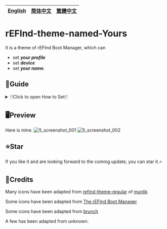 [English](https://github.com/1457384613gh/rEFInd-theme-named-Yours) | [简体中文](https://github.com/1457384613gh/rEFInd-theme-named-Yours/blob/main/%E8%87%AA%E8%BF%B0%E6%96%87%E4%BB%B6.md) | [繁體中文](https://github.com/1457384613gh/rEFInd-theme-named-Yours/blob/main/%E7%B9%81%E4%BD%93%E4%B8%AD%E6%96%87.md)
|---|---|---|

# rEFInd-theme-named-Yours
It is a theme of rEFInd Boot Manager, which can
- set ___your profile___
- set ___device___
- set ___your name___.

## 🧭Guide
<details>
  <summary>🖱️Click to open How to Set🖱️</summary>
  
  ### Note!
  - #If you have **ChromeOS on BrunchFramework**, you shall read this.
  <details>
    <summary>🖱️THIS🖱️</summary>
    
# How to load Chrome OS by using Brunch.
- Find `#name#.img.grub.txt`
- Open it and copy.

![image](https://user-images.githubusercontent.com/69227436/168550855-2ec72ae0-7dcc-4421-b29f-4951989c94fe.png)

- Find `/EFI/brunch/menuentry.cfg` from your download.

![image](https://user-images.githubusercontent.com/69227436/168551825-bbdb9b11-0ddf-4b3e-93b3-726f91a5dc55.png)

- Open it and paste there.

![image](https://user-images.githubusercontent.com/69227436/168553154-bb4cb0fb-728f-4301-8e12-8b1527325ec6.png)

And then it can load Chrome OS by using Brunch.

![image](https://user-images.githubusercontent.com/69227436/168552782-273550f9-43a3-4f6d-9638-5dd5025cd9e3.png)

![image](https://user-images.githubusercontent.com/69227436/168554286-8e7991c2-3892-4b7b-80b3-95756e2580da.png)
  </details>
  
  - #If you have **OpenCore**, you shall set `LauncherOption=System`.
  - #If you have **Bliss OS**, `/EFI/android` should be renamed `/EFI/blissos` .
  - #If you have **prime os**, `/EFI/android` should be renamed `/EFI/prime` .
  - #If you have **Phoenix OS Darkmatter**, `/EFI/android` should be renamed `/EFI/darkmatter` .
  - #If you have **Ventoy**, `VTOY: /EFI/BOOT` should be renamed `VTOY: /EFI/VENTOY` .
  - #如果你的U盘里有微PE工具箱，`U盘：/EFI/BOOT` 应该被重命名为 `U盘：/EFI/WEPE` 。
  
  ### Download the last with `.vhdx` or `.zip`
  1. Download the last from [Releases](https://github.com/1457384613gh/rEFInd-theme-named-Yours/releases).
  <details>
    <summary>🖱️As for `.vhdx`🖱️</summary>
    
- `.vhdx` can be used by hyper-V; You can preview by hyper-V.
- You can mount `.vhdx` by Windows 10+ for editing and copying.
- The resolution is 1024×768.
![image](https://user-images.githubusercontent.com/69227436/166185140-c74909ee-31b5-4dd4-9716-13b1073a9504.png)
  </details>
  <details>
    <summary>🖱️As for `.zip`🖱️</summary>
    
    - `.zip` is so easy to use.
    - The resolution is 1920×1080.
  </details>
  
  ### Set Resolution and Choose Mouse or Touch
  #1.5 Mount `.vhdx`
  #1.5 Unpack `.zip`
  2. Edit `\EFI\refind\themes\Yours\theme.conf`
  
  #2. (Edit `\EFI\boot\themes\Yours\theme.conf` for old devices)
  - to select your resolution
  - to decide mouse or touch
  
  ![image](https://user-images.githubusercontent.com/69227436/164884137-91064754-2100-4f7b-8fa7-57a37b833164.png)
  
  ### Edit Banner to Set Your Profile, Device and Your Name
  - You can edit banner by using Microsoft Office 2021+
  - You can edit banner by using Adobe Photoshop
  <details>
    <summary>🖱️For Microsoft Office 2021+🖱️</summary>
    
    3. Open `\EFI\refind\themes\Yours\banners\$resolution\BannerEditor.pptx` by using Microsoft Office 2021+
    
    #3. (Open `\EFI\boot\themes\Yours\banners\$resolution\BannerEditor.pptx` by using Microsoft Office 2021+ for old devices)
    
    ![image](https://user-images.githubusercontent.com/69227436/164608436-e3b76607-7b73-4016-be0b-ec3c23ae9012.png)
    - to set your profile
    - to set device 
    - to set your name.
    
    ![image](https://user-images.githubusercontent.com/69227436/164615647-597163f7-4021-4ae5-922f-7fef1ce521bb.png)
    4. Export as png to overwrite BannerEditor.png
    
    ![image](https://user-images.githubusercontent.com/69227436/164616497-d3ca3e4a-f231-4fc2-99ac-587a32c09453.png)
  </details>
  <details>
    <summary>🖱️For Adobe Photoshop🖱️</summary>
    
    - #(Also, you can use [online PS](https://ps.gaoding.com/#/))
    3. Open `\EFI\refind\themes\Yours\banners\$resolution\BannerEditor.psd` by using Adobe Photoshop
    
    #3. (Open `\EFI\boot\themes\Yours\banners\$resolution\BannerEditor.psd` by using Adobe Photoshop for old devices)
    
    - to set your profile
    - to set device 
    - to set your name
    
    ![image](https://user-images.githubusercontent.com/69227436/164608548-03b00cf6-4c88-489e-878a-aec8f328f1ce.png)
    4. Export as png to overwrite BannerEditor.png
  </details>
  <details>
    <summary>🖱️For those who have no these fonts🖱️</summary>
    
    - `Agency FB`  is the font of `The Device`
    - `French Script MT` is the font of `your name`
    
    #4.5. If you have no these fonts, you can download and install [These Fonts](https://github.com/1457384613gh/rEFInd-theme-named-Yours/releases/tag/Fonts-0.2).
    
    #4.5. You can select other fonts you like.
  </details>
  
  ### Read and Write ESP
  5. For new devices, copy the folder named refind into `ESP: /EFI/`
  
  #5. For old devices, copy the folder named boot into `ESP: /EFI/`
  
  ### Add a New Boot Entry
  6. By UEFI BIOS setup
</details>

## 🖥️Preview
Here is mine.
![5_screenshot_001](https://user-images.githubusercontent.com/69227436/166140209-6f2c14b6-1e0c-4f29-8cae-74b85285fb1d.png)
![5_screenshot_002](https://user-images.githubusercontent.com/69227436/166140211-fc94ed16-946b-4974-9cb5-0945c276cfcf.png)

## ⭐Star
If you like it and are looking forward to the coming update, you can star it.⭐
 
## 🎉Credits
Many icons have been adapted from [refind-theme-regular](https://github.com/munlik/refind-theme-regular) of [munlik](https://github.com/munlik)

Some icons have been adapted from [The rEFInd Boot Manager](http://www.rodsbooks.com/refind/)

Some icons have been adapted from [brunch](https://github.com/sebanc/brunch/)

A few has been adapted from unknown.
